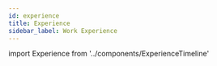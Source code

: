 ```yaml
---
id: experience
title: Experience
sidebar_label: Work Experience
---
```


import Experience from '../components/ExperienceTimeline'

<Experience/>

